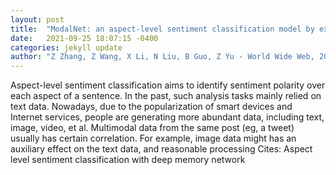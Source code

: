 ```yaml
---
layout: post
title:  "ModalNet: an aspect-level sentiment classification model by exploring multimodal data with fusion discriminant attentional network"
date:   2021-09-25 18:07:15 -0400
categories: jekyll update
author: "Z Zhang, Z Wang, X Li, N Liu, B Guo, Z Yu - World Wide Web, 2021"
---
```

Aspect-level sentiment classification aims to identify sentiment polarity over each aspect of a sentence. In the past, such analysis tasks mainly relied on text data. Nowadays, due to the popularization of smart devices and Internet services, people are generating more abundant data, including text, image, video, et al. Multimodal data from the same post (eg, a tweet) usually has certain correlation. For example, image data might has an auxiliary effect on the text data, and reasonable processing Cites: Aspect level sentiment classification with deep memory network